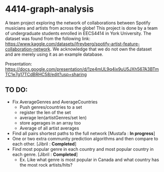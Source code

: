 # 4414-graph-analysis

A team project exploring the network of collaborations between Spotify musicians and artists from across the globe! This project is done by a team of undergraduate students enrolled in EECS4414 in York University. The dataset was found from the following link: https://www.kaggle.com/datasets/jfreyberg/spotify-artist-feature-collaboration-network. We acknowledge that we do not own the dataset and are merely using it as an example database. 

Presentation: https://docs.google.com/presentation/d/1ze4mUL9q4ix9uU5JXh567A3BTmTC1e7g17TCdBRHC58/edit?usp=sharing

## TO DO:
- Fix AverageGenres and AverageCountries
  - Push genres/countries to a set
  - register the len of the set
  - average len(artistGenres/set len)
  - store agerages in an array too
  - Average of all artist averages
- Find all pairs shortest paths to the full network [Mustafa : **In progress**]
- One or two extra community prediction algorithms and then compare to each other. [Jibril : **Completed**]
- Find most popular genre in each country and most popular country in each genre. [Jibril : **Completed**]
  - Ex. Like what genre is most popular in Canada and what country has the most rock artists/hits?
